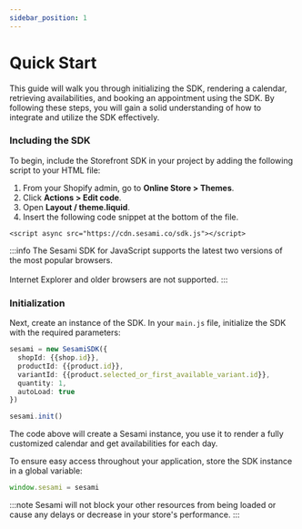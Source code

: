 ```yaml
---
sidebar_position: 1
---
```


# Quick Start

This guide will walk you through initializing the SDK, rendering a calendar, retrieving availabilities, and booking an appointment using the SDK. By following these steps, you will gain a solid understanding of how to integrate and utilize the SDK effectively.

### Including the SDK

To begin, include the Storefront SDK in your project by adding the following script to your HTML file:

1. From your Shopify admin, go to **Online Store > Themes**.
1. Click **Actions > Edit code**.
1. Open **Layout / theme.liquid**.
1. Insert the following code snippet at the bottom of the file.

```markup
<script async src="https://cdn.sesami.co/sdk.js"></script>
```

:::info
The Sesami SDK for JavaScript supports the latest two versions of the most popular browsers. <br></br>
Internet Explorer and older browsers are not supported.
:::

### Initialization

Next, create an instance of the SDK. In your `main.js` file, initialize the SDK with the required parameters:

```ts
sesami = new SesamiSDK({
  shopId: {{shop.id}},
  productId: {{product.id}},
  variantId: {{product.selected_or_first_available_variant.id}},
  quantity: 1,
  autoLoad: true
})

sesami.init()
```

The code above will create a Sesami instance, you use it to render a fully customized calendar and get availabilities for each day.

To ensure easy access throughout your application, store the SDK instance in a global variable:

```js
window.sesami = sesami
```

:::note
Sesami will not block your other resources from being loaded or cause any delays or decrease in your store's performance.
:::
